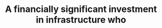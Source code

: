---
layout: all-exams
title: "A financially significant investment in infrastructure who"
blurb: "A large investment in infrastructure would be CapEx, or a capital expense The cloud can help organizations avoid having to spend millions of dollars in"
quid: 299
---